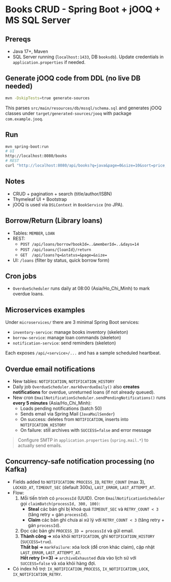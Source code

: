 # Books CRUD - Spring Boot + jOOQ + MS SQL Server

## Prereqs
- Java 17+, Maven
- SQL Server running (`localhost:1433`, DB `booksdb`). Update credentials in `application.properties` if needed.

## Generate jOOQ code from DDL (no live DB needed)
```bash
mvn -DskipTests=true generate-sources
```
This parses `src/main/resources/db/mssql/schema.sql` and generates jOOQ classes under `target/generated-sources/jooq` with package `com.example.jooq`.

## Run
```bash
mvn spring-boot:run
# UI
http://localhost:8080/books
# REST
curl "http://localhost:8080/api/books?q=java&page=0&size=10&sort=price,desc"
```

## Notes
- CRUD + pagination + search (title/author/ISBN)
- Thymeleaf UI + Bootstrap
- jOOQ is used via `DSLContext` in `BookService` (no JPA).


## Borrow/Return (Library loans)
- Tables: `MEMBER`, `LOAN`
- REST:
  - `POST /api/loans/borrow?bookId=..&memberId=..&days=14`
  - `POST /api/loans/{loanId}/return`
  - `GET  /api/loans?q=&status=&page=&size=`
- UI: `/loans` (filter by status, quick borrow form)

## Cron jobs
- `OverdueScheduler` runs daily at 08:00 (Asia/Ho_Chi_Minh) to mark overdue loans.

## Microservices examples
Under `microservices/` there are 3 minimal Spring Boot services:
- `inventory-service`: manage books inventory (skeleton)
- `borrow-service`: manage loan commands (skeleton)
- `notification-service`: send reminders (skeleton)

Each exposes `/api/<service>/...` and has a sample scheduled heartbeat.


## Overdue email notifications
- New tables: `NOTIFICATION`, `NOTIFICATION_HISTORY`
- Daily job `OverdueScheduler.markOverdueDaily()` also **creates notifications** for overdue, unreturned loans (if not already queued).
- New cron `EmailNotificationScheduler.sendPendingNotifications()` runs **every 5 minutes** (Asia/Ho_Chi_Minh):
  - Loads pending notifications (batch 50)
  - Sends email via Spring Mail (`JavaMailSender`)
  - On success: deletes from `NOTIFICATION`, inserts into `NOTIFICATION_HISTORY`
  - On failure: still archives with `SUCCESS=false` and error message

> Configure SMTP in `application.properties` (`spring.mail.*`) to actually send emails.


## Concurrency-safe notification processing (no Kafka)
- Fields added to `NOTIFICATION`: `PROCESS_ID`, `RETRY_COUNT` (max 3), `LOCKED_AT`, `TIMEOUT_SEC` (default 300s), `LAST_ERROR`, `LAST_ATTEMPT_AT`.
- Flow:
  1. Mỗi tiến trình có `processId` (UUID). Cron `EmailNotificationScheduler` gọi `claimBatch(processId, 300, 100)`:
     - **Steal** các bản ghi bị khoá quá `TIMEOUT_SEC` và `RETRY_COUNT < 3` (tăng retry + gán `processId`).
     - **Claim** các bản ghi chưa ai xử lý với `RETRY_COUNT < 3` (tăng retry + gán `processId`).
  2. Đọc các bản ghi `PROCESS_ID = processId` và gửi email.
  3. **Thành công** ➜ xóa khỏi `NOTIFICATION`, ghi `NOTIFICATION_HISTORY` (`SUCCESS=true`).  
     **Thất bại** ➜ `markFailure`: xóa lock (để cron khác claim), cập nhật `LAST_ERROR`, `LAST_ATTEMPT_AT`.  
     **Hết retry (>=3)** ➜ `archiveExhausted` đưa vào lịch sử với `SUCCESS=false` và xóa khỏi hàng đợi.
- Có index hỗ trợ: `IX_NOTIFICATION_PROCESS`, `IX_NOTIFICATION_LOCK`, `IX_NOTIFICATION_RETRY`.
